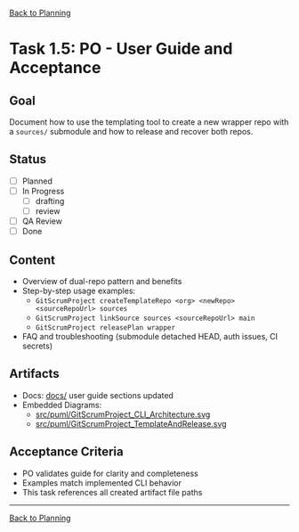[Back to Planning](./planning.md)

# Task 1.5: PO - User Guide and Acceptance

## Goal
Document how to use the templating tool to create a new wrapper repo with a `sources/` submodule and how to release and recover both repos.

## Status
- [ ] Planned
- [ ] In Progress
  - [ ] drafting
  - [ ] review
- [ ] QA Review
- [ ] Done

## Content
- Overview of dual-repo pattern and benefits
- Step-by-step usage examples:
  - `GitScrumProject createTemplateRepo <org> <newRepo> <sourceRepoUrl> sources`
  - `GitScrumProject linkSource sources <sourceRepoUrl> main`
  - `GitScrumProject releasePlan wrapper`
- FAQ and troubleshooting (submodule detached HEAD, auth issues, CI secrets)

## Artifacts
- Docs: [docs/](../../../docs/) user guide sections updated
- Embedded Diagrams:
  - [src/puml/GitScrumProject_CLI_Architecture.svg](../../../src/puml/GitScrumProject_CLI_Architecture.svg)
  - [src/puml/GitScrumProject_TemplateAndRelease.svg](../../../src/puml/GitScrumProject_TemplateAndRelease.svg)

## Acceptance Criteria
- PO validates guide for clarity and completeness
- Examples match implemented CLI behavior
- This task references all created artifact file paths

---

[Back to Planning](./planning.md)